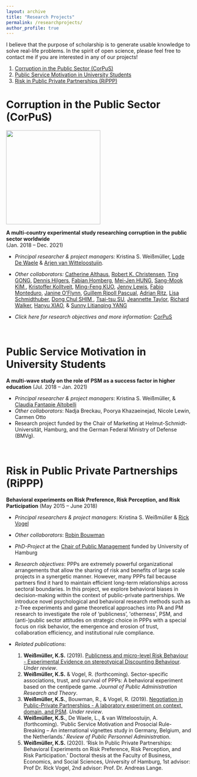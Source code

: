 ```yaml
---
layout: archive
title: "Research Projects"
permalink: /researchprojects/
author_profile: true
---
```


I believe that the purpose of scholarship is to generate usable knowledge to solve real-life problems. In the spirit of open science, please feel free to contact me if you are interested in any of our projects!


1. [Corruption in the Public Sector (CorPuS)](#corpus)
2. [Public Service Motivation in University Students](#PSM-students)
3. [Risk in Public Private Partnerships (RiPPP)](#rippp)


# Corruption in the Public Sector (CorPuS)<a name="corpus"></a>


<p align="left">
  <img width="256" src="https://ksweissmueller.github.io/files/corpus-logo_horizontal.png">
</p>


**A multi-country experimental study researching corruption in the public sector worldwide**      
(Jan. 2018 – Dec. 2021)

* *Principal researcher & project managers:* Kristina S. Weißmüller, <a href="https://www.uantwerpen.be/en/staff/lode-dewaele/">Lode De Waele</a> & <a href="https://research.vu.nl/en/persons/a-van-witteloostuijn">Arjen van Witteloostuijn</a>.

* *Other collaborators:* <a href="https://www.anzsog.edu.au/about/contact-directory/catherine-althaus">Catherine Althaus</a>, <a href="https://marriottschool.byu.edu/directory/details?id=36271">Robert K. Christensen</a>, <a href="https://scholars.cityu.edu.hk/en/persons/ting-gong(d7df4bfc-052e-4904-bf59-b945cad92635).html">Ting GONG</a>, <a href="https://www.jku.at/institut-fuer-public-und-nonprofit-management/ueber-uns/team/hilgers/">Dennis Hilgers</a>, <a href="http://impresaemanagement.luiss.it/docenti/cv/353465">Fabian Homberg</a>, <a href="http://politics.ntu.edu.tw/english/?p=8832">Mei-Jen HUNG</a>, <a href="http://itpolicy.seoultech.ac.kr/hcm/plugin/prof2/detail.jsp?menu=9070&lang=en&id=02263">Sang-Mook KIM </a>, <a href="https://www.sv.uio.no/isv/english/people/aca/kristoffer-kolltveit/index.html">Kristoffer Kolltveit</a>, <a href="http://politics.ntu.edu.tw/english/?p=12196">Ming-Feng KUO</a>, <a href="http://unimelb.academia.edu/JennyLewis">Jenny Lewis</a>, <a href="https://economia.uniroma2.it/faculty/76/monteduro-fabio">Fabio Monteduro</a>, <a href="https://www.anzsog.edu.au/about/contact-directory/janine-o-flynn">Janine O’Flynn</a>, <a href="http://cpa.uab.cat/index.php/en/ripoll-pascual-guillem">Guillem Ripoll Pascual</a>, <a href="http://www.kpm.unibe.ch/contact/personen/geschaeftsleitung/prof_dr_ritz_adrian/index_eng.html">Adrian Ritz</a>, <a href="https://www.jku.at/institut-fuer-public-und-nonprofit-management/ueber-uns/team/schmidthuber/">Lisa Schmidthuber</a>, <a href="https://kupa.korea.edu/kupaeng/professor/fulltime.do?mode=view&articleNo=36671&article.offset=0&articleLimit=200">Dong Chul SHIM </a>, <a href="http://politics.ntu.edu.tw/english/?p=147">Tsai-tsu SU</a>, <a href="https://research-repository.uwa.edu.au/en/persons/jeannette-taylor">Jeannette Taylor</a>, <a href="https://www.cityu.edu.hk/pol/faculty_academic_teaching_detail.asp?id=5">Richard Walker</a>, <a href="https://www.eduhk.hk/aps/people/dr-hanyu-xiao/">Hanyu XIAO</a>, & <a href="https://scholars.cityu.edu.hk/en/persons/litianqing-yang(e2b0f421-b4bc-450a-9b8a-dfb5950d058a).html">Sunny Litianqing YANG</a>

* *Click here for research objectives and more information:* <a href="http://www.ksweissmueller.com/corpus/">CorPuS</a>

<br/>

# Public Service Motivation in University Students <a name="PSM-students"></a>


**A multi-wave study on the role of PSM as a success factor in higher education**
(Jul. 2018 – Jan. 2021)

* *Principal researcher & project managers*: Kristina S. Weißmüller, & <a href="https://www.hsu-hh.de/marketing/team#details-0-0">Claudia Fantapie Altobelli</a>
* *Other collaborators*: Nadja Breckau, Poorya Khazaeinejad, Nicole Lewin, Carmen Otto
* Research project funded by the Chair of Marketing at Helmut-Schmidt-Universität, Hamburg, and the German Federal Ministry of Defense (BMVg).



<br/>

# Risk in Public Private Partnerships (RiPPP) <a name="rippp"></a>


**Behavioral experiments on Risk Preference, Risk Perception, and Risk Participation**
(May 2015 – June 2018)


* *Principal researchers & project managers*: Kristina S. Weißmüller & [Rick Vogel](https://www.wiso.uni-hamburg.de/en/fachbereich-sozoek/professuren/vogel-rick/team/vogel-rick.html)
* *Other collaborators*: [Robin Bouwman](https://www.uu.nl/staff/RBBouwman/Profile)
* *PhD-Project* at the [Chair of Public Management](https://www.wiso.uni-hamburg.de/en/fachbereich-sozoek/professuren/vogel-rick/forschung/forschungsprojekte/rippp.html) funded by University of Hamburg
* *Research objectives*:
PPPs are extremely powerful organizational arrangements that allow the sharing of risk and benefits of large scale projects in a synergetic manner. However, many PPPs fail because partners find it hard to maintain efficient long-term relationships across sectoral boundaries. 
In this project, we explore behavioral biases in decision-making within the context of public-private partnerships. We introduce novel psychological and behavioral research methods such as z-Tree experiments and game theoretical approaches into PA and PM research to investigate the role of ‘publicness’, 'otherness', PSM, and (anti-)public sector attitudes on strategic choice in PPPs with a special focus on risk behavior, the emergence and erosion of trust, collaboration efficiency, and institutional rule compliance.

* *Related publications*: 
   1. **Weißmüller, K.S.** (2019). <a href="https://ksweissmueller.github.io/files/Weissmueller_2019_publicness.pdf">Publicness and micro-level Risk Behaviour - Experimental Evidence on stereotypical Discounting Behaviour</a>. *Under review*.
   2. **Weißmüller, K.S.** & Vogel, R. (forthcoming). Sector-specific associations, trust, and survival of PPPs: A behavioral experiment based on the centipede game. *Journal of Public Administration Research and Theory*.
   3. **Weißmüller, K.S.**, Bouwman, R., & Vogel, R. (2019). <a href="https://ksweissmueller.github.io/files/Weissmueller_Bouwman_Vogel_2019_negotiation.pdf">Negotiation in Public-Private Partnerships - A laboratory experiment on context, domain, and PSM</a>. *Under review*.
   4. **Weißmüller, K.S.**, De Waele, L., & van Witteloostuijn, A. (forthcoming). ‘Public Service Motivation and Prosocial Rule-Breaking – An international vignettes study in Germany, Belgium, and the Netherlands.’ *Review of Public Personnel Administration*.
  5. **Weißmüller, K.S.** (2020). ‘Risk In Public Private Partnerships: Behavioral Experiments on Risk Preference, Risk Perception, and Risk Participation.’ Doctoral thesis at the Faculty of Business, Economics, and Social Sciences, University of Hamburg, 1st advisor: Prof Dr. Rick Vogel, 2nd advisor: Prof. Dr. Andreas Lange.
